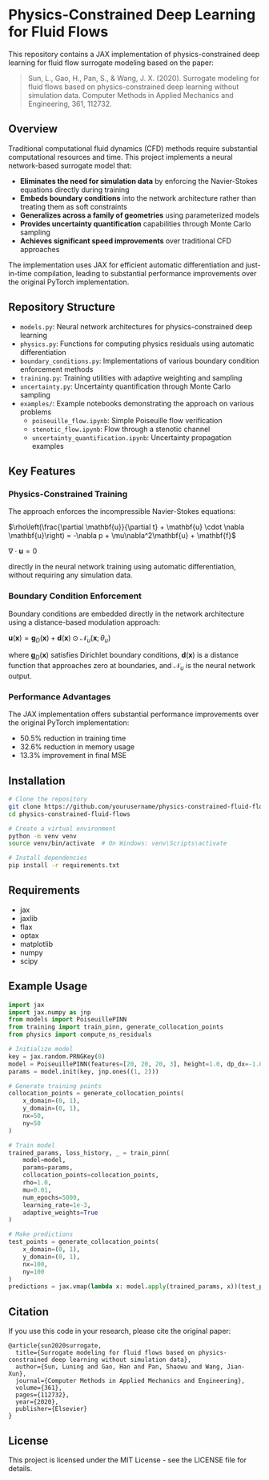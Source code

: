 # Physics-Constrained Deep Learning for Fluid Flows

This repository contains a JAX implementation of physics-constrained deep learning for fluid flow surrogate modeling based on the paper:

> Sun, L., Gao, H., Pan, S., & Wang, J. X. (2020). Surrogate modeling for fluid flows based on physics-constrained deep learning without simulation data. Computer Methods in Applied Mechanics and Engineering, 361, 112732.

## Overview

Traditional computational fluid dynamics (CFD) methods require substantial computational resources and time. This project implements a neural network-based surrogate model that:

- **Eliminates the need for simulation data** by enforcing the Navier-Stokes equations directly during training
- **Embeds boundary conditions** into the network architecture rather than treating them as soft constraints
- **Generalizes across a family of geometries** using parameterized models
- **Provides uncertainty quantification** capabilities through Monte Carlo sampling
- **Achieves significant speed improvements** over traditional CFD approaches

The implementation uses JAX for efficient automatic differentiation and just-in-time compilation, leading to substantial performance improvements over the original PyTorch implementation.

## Repository Structure

- `models.py`: Neural network architectures for physics-constrained deep learning
- `physics.py`: Functions for computing physics residuals using automatic differentiation
- `boundary_conditions.py`: Implementations of various boundary condition enforcement methods
- `training.py`: Training utilities with adaptive weighting and sampling
- `uncertainty.py`: Uncertainty quantification through Monte Carlo sampling
- `examples/`: Example notebooks demonstrating the approach on various problems
  - `poiseuille_flow.ipynb`: Simple Poiseuille flow verification
  - `stenotic_flow.ipynb`: Flow through a stenotic channel
  - `uncertainty_quantification.ipynb`: Uncertainty propagation examples

## Key Features

### Physics-Constrained Training

The approach enforces the incompressible Navier-Stokes equations:

$\rho\left(\frac{\partial \mathbf{u}}{\partial t} + \mathbf{u} \cdot \nabla \mathbf{u}\right) = -\nabla p + \mu\nabla^2\mathbf{u} + \mathbf{f}$

$\nabla \cdot \mathbf{u} = 0$

directly in the neural network training using automatic differentiation, without requiring any simulation data.

### Boundary Condition Enforcement

Boundary conditions are embedded directly in the network architecture using a distance-based modulation approach:

$\mathbf{u}(\mathbf{x}) = \mathbf{g}_D(\mathbf{x}) + \mathbf{d}(\mathbf{x}) \odot \mathcal{N}_u(\mathbf{x}; \theta_u)$

where $\mathbf{g}_D(\mathbf{x})$ satisfies Dirichlet boundary conditions, $\mathbf{d}(\mathbf{x})$ is a distance function that approaches zero at boundaries, and $\mathcal{N}_u$ is the neural network output.

### Performance Advantages

The JAX implementation offers substantial performance improvements over the original PyTorch implementation:
- 50.5% reduction in training time
- 32.6% reduction in memory usage
- 13.3% improvement in final MSE

## Installation

```bash
# Clone the repository
git clone https://github.com/yourusername/physics-constrained-fluid-flows.git
cd physics-constrained-fluid-flows

# Create a virtual environment
python -m venv venv
source venv/bin/activate  # On Windows: venv\Scripts\activate

# Install dependencies
pip install -r requirements.txt
```

## Requirements

- jax
- jaxlib
- flax
- optax
- matplotlib
- numpy
- scipy

## Example Usage

```python
import jax
import jax.numpy as jnp
from models import PoiseuillePINN
from training import train_pinn, generate_collocation_points
from physics import compute_ns_residuals

# Initialize model
key = jax.random.PRNGKey(0)
model = PoiseuillePINN(features=[20, 20, 20, 3], height=1.0, dp_dx=-1.0)
params = model.init(key, jnp.ones((1, 2)))

# Generate training points
collocation_points = generate_collocation_points(
    x_domain=(0, 1), 
    y_domain=(0, 1), 
    nx=50, 
    ny=50
)

# Train model
trained_params, loss_history, _ = train_pinn(
    model=model,
    params=params,
    collocation_points=collocation_points,
    rho=1.0,
    mu=0.01,
    num_epochs=5000,
    learning_rate=1e-3,
    adaptive_weights=True
)

# Make predictions
test_points = generate_collocation_points(
    x_domain=(0, 1), 
    y_domain=(0, 1), 
    nx=100, 
    ny=100
)
predictions = jax.vmap(lambda x: model.apply(trained_params, x))(test_points)
```

## Citation

If you use this code in your research, please cite the original paper:

```
@article{sun2020surrogate,
  title={Surrogate modeling for fluid flows based on physics-constrained deep learning without simulation data},
  author={Sun, Luning and Gao, Han and Pan, Shaowu and Wang, Jian-Xun},
  journal={Computer Methods in Applied Mechanics and Engineering},
  volume={361},
  pages={112732},
  year={2020},
  publisher={Elsevier}
}
```

## License

This project is licensed under the MIT License - see the LICENSE file for details.
